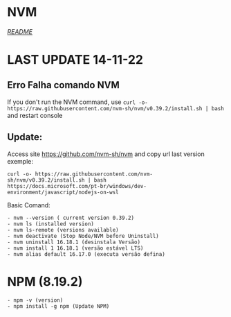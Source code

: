 # NVM
###### [README](./../README.md)

# LAST UPDATE 14-11-22

## Erro Falha comando NVM

If you don't run the NVM command, use `curl -o- https://raw.githubusercontent.com/nvm-sh/nvm/v0.39.2/install.sh | bash` and restart console

## Update:
Access site https://github.com/nvm-sh/nvm and copy url last version exemple:
```
curl -o- https://raw.githubusercontent.com/nvm-sh/nvm/v0.39.2/install.sh | bash
https://docs.microsoft.com/pt-br/windows/dev-environment/javascript/nodejs-on-wsl

```
Basic Comand:

 ```
- nvm --version ( current version 0.39.2)
- nvm ls (installed version)
- nvm ls-remote (versions available)
- nvm deactivate (Stop Node/NVM before Uninstall)
- nvm uninstall 16.18.1 (desinstala Versão)
- nvm install 1 16.18.1 (versão estável LTS)
- nvm alias default 16.17.0 (executa versão defina)

 ```

# NPM (8.19.2)
```
- npm -v (version)
- npm install -g npm (Update NPM)
```
